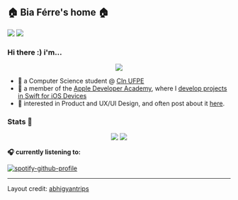 <h2 align="left">
  <b>🏠 Bia Férre's home 🏠</b>
</h2>

<div> 
  <a href = "mailto:bof@cin.ufpe.br"><img src="https://img.shields.io/badge/-Gmail-%23333?style=for-the-badge&logo=gmail&logoColor=red" target="_blank"></a>
  <a href="https://www.linkedin.com/in/beatriz-df%C3%A9rre/" target="_blank"><img src="https://img.shields.io/badge/-LinkedIn-%230077B5?style=for-the-badge&logo=linkedin&logoColor=white" target="_blank"></a> 
</div>

### Hi there :) i'm...

<div align="center">
  <img src="https://i.pinimg.com/564x/55/d7/2f/55d72f3cc21f4a5e1ccca6a0a2cef8ce.jpg">
</div>

- 🔖 a Computer Science student @ <a href="https://portal.cin.ufpe.br">CIn UFPE</a>
- 🍏 a member of the <a href="https://www.developeracademy.cin.ufpe.br">Apple Developer Academy</a>, where I <a href="https://github.com/stars/biaferre/lists/my-apps-for-ada">develop projects in Swift for iOS Devices</a>
- 🍵 interested in Product and UX/UI Design, and often post about it <a href= "https://www.instagram.com/okbibia/">here</a>. 









### Stats 📐

<p align="center">

<img src= "https://github-readme-stats.vercel.app/api?username=biaferre&theme=solarized-light&show_icons=true"/>
 <img src= "https://github-readme-stats.vercel.app/api/top-langs/?username=biaferre&layout=compact&theme=solarized-light"/>
</p>


<b>🎧 currently listening to:</b>
<p align="center">  
  
[![spotify-github-profile](https://spotify-github-profile.vercel.app/api/view?uid=bez.ferre&cover_image=true&theme=natemoo-re&show_offline=false&background_color=ffeccc&interchange=false&bar_color=83db80&bar_color_cover=false)](https://spotify-github-profile.vercel.app/api/view?uid=bez.ferre&redirect=true)
</p>



------

Layout credit: [abhigyantrips](https://github.com/abhigyantrips)
